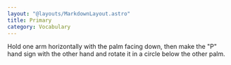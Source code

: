 ```yaml
---
layout: "@layouts/MarkdownLayout.astro"
title: Primary
category: Vocabulary
---
```


Hold one arm horizontally with the palm facing down,
then make the "P" hand sign with the other hand
and rotate it in a circle below the other palm.
